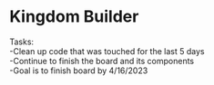# Kingdom Builder
Tasks:\
-Clean up code that was touched for the last 5 days\
-Continue to finish the board and its components\
-Goal is to finish board by 4/16/2023
